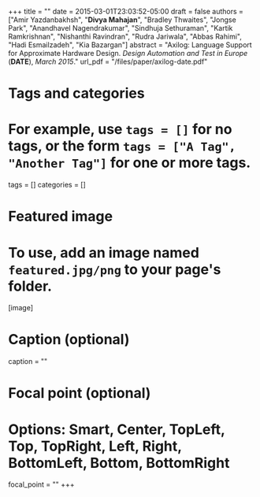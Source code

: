 +++
title = ""
date = 2015-03-01T23:03:52-05:00
draft = false
authors = ["Amir Yazdanbakhsh", "**Divya Mahajan**", "Bradley Thwaites", "Jongse Park", "Anandhavel Nagendrakumar", "Sindhuja Sethuraman", "Kartik Ramkrishnan", "Nishanthi Ravindran", "Rudra Jariwala", "Abbas Rahimi", "Hadi Esmailzadeh", "Kia Bazargan"]
abstract = "Axilog: Language Support for Approximate Hardware Design. *Design Automation and Test in Europe* (**DATE**), *March 2015*."
url_pdf = "/files/paper/axilog-date.pdf"

# Tags and categories
# For example, use `tags = []` for no tags, or the form `tags = ["A Tag", "Another Tag"]` for one or more tags.
tags = []
categories = []

# Featured image
# To use, add an image named `featured.jpg/png` to your page's folder. 
[image]
  # Caption (optional)
 caption = ""

  # Focal point (optional)
  # Options: Smart, Center, TopLeft, Top, TopRight, Left, Right, BottomLeft, Bottom, BottomRight
  focal_point = ""
+++
